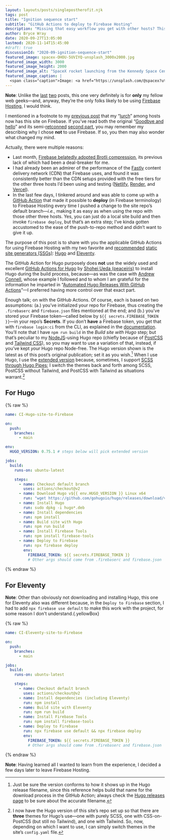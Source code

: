 ```yaml
---
layout: layouts/posts/singlepostherofit.njk
tags: post
title: "Ignition sequence start"
subtitle: "GitHub Actions to deploy to Firebase Hosting"
description: "Missing that easy workflow you get with other hosts? This script is for you."
author: Bryce Wray
date: 2020-09-27T13:05:00
lastmod: 2020-11-14T15:45:00
#draft: true
discussionId: "2020-09-ignition-sequence-start"
featured_image: spacex-OHOU-5UVIYQ-unsplash_3000x2000.jpg
featured_image_width: 3000
featured_image_height: 2000
featured_image_alt: "SpaceX rocket launching from the Kennedy Space Center in Florida"
featured_image_caption: |
  <span class="caption">Image: <a href="https://unsplash.com/@spacex?utm_source=unsplash&amp;utm_medium=referral&amp;utm_content=creditCopyText">SpaceX</a>; <a href="https://unsplash.com/s/photos/launch?utm_source=unsplash&amp;utm_medium=referral&amp;utm_content=creditCopyText">Unsplash</a></span>
---
```


<div class="yellowBox"><p><strong>Note</strong>: Unlike the <a href="/posts/2020/09/normal-persons-guide-static-websites">last</a> <a href="/posts/2020/09/normal-persons-guide-static-website-hosting">two</a> posts, this one very definitely is for <strong>only</strong> my fellow web geeks&mdash;and, anyway, they&rsquo;re the only folks likely to be using <a href="https://firebase.google.com" target="_blank" rel="noopener">Firebase Hosting</a>, I would think.</p></div>

I mentioned in a footnote to my [previous post](/posts/2020/09/normal-persons-guide-static-website-hosting) that my “[lurch](/posts/2020/09/goodbye-hello-part-5)” among hosts now has this site on Firebase. If you’ve read both the original “[Goodbye and hello](/posts/2020/07/goodbye-hello)” and its semi-[retconned](https://www.merriam-webster.com/words-at-play/retcon-history-and-meaning) [second part](/posts/2020/07/goodbye-hello-part-2), you may remember my describing why I chose **not** to use Firebase. If so, you then may also wonder what changed my mind.

Actually, there were multiple reasons:

- Last month, [Firebase belatedly adopted Brotli compression](https://firebase.googleblog.com/2020/08/firebase-hosting-new-features.html), its previous lack of which had been a deal-breaker for me.
- I had already been an admirer of the performance of the [Fastly](https://fastly.com) content delivery network (CDN) that Firebase uses, and found it was consistently better than the CDN setups provided with the free tiers for the other three hosts I’d been using and testing ([Netlify](https://netlify.com), [Render](https://render.com), and [Vercel](https://vercel.com)).
- In the last few days, I tinkered around and was able to come up with a [GitHub Action](https://github.com/features/actions) that made it possible to **deploy** (in Firebase terminology) to Firebase Hosting every time I pushed a change to the site repo’s default branch—*i.e.*, making it as easy as when using the repo with those other three hosts. Yes, you can just do a local site build and then invoke `firebase deploy`, but that’s an extra step; I’ve kinda gotten accustomed to the ease of the push-to-repo method and didn’t want to give it up.

The purpose of this post is to share with you the applicable GitHub Actions for using Firebase Hosting with my two favorite and [recommended](/posts/2020/09/normal-persons-guide-static-websites) [static site generators (SSGs)](https://staticgen.com): [Hugo](https://gohugo.io) and [Eleventy](https://11ty.dev).

The GitHub Action for Hugo purposely does **not** use the widely used and excellent [GitHub Actions for Hugo](https://github.com/peaceiris/actions-hugo) by [Shohei Ueda (peaceiris)](https://github.com/peaceiris) to install Hugo during the build process, because—as was the case with [Andrew Connell](https://andrewconnell.com), whose example I followed and to whom I am grateful for the information he imparted in “[Automated Hugo Releases With GitHub Actions](https://www.andrewconnell.com/blog/automated-hugo-releases-with-github-actions/)”—I preferred having more control over that exact part.

Enough talk; on with the GitHub Actions. Of course, each is based on two assumptions: (a.) you’ve initialized your repo for Firebase, thus creating the `.firebaserc` and `firebase.json` files mentioned at the end; and (b.) you’ve stored your Firebase token—called below by `${{ secrets.FIREBASE_TOKEN }}`—in your repo’s **Secrets**. If you don’t **have** a Firebase token, you get that with `firebase login:ci` from the CLI, as explained in the [documentation](https://firebase.google.com/docs/cli#cli-ci-systems). You’ll note that I have `npm run build` in the *Build site with Hugo* step; but that’s peculiar to my [NodeJS](https://nodejs.org)-using Hugo repo (chiefly because of [PostCSS](https://postcss.org) and [Tailwind CSS](https://tailwindcss.com)), so you may want to use a variation of that, instead, if you’ve kept *your* Hugo repo Node-free. The Hugo version shown is the latest as of this post’s original publication; set it as you wish.[^versionInfo] When I use Hugo, I use the [extended version](https://gohugo.io/troubleshooting/faq/#i-get-tocss--this-feature-is-not-available-in-your-current-hugo-version) because, sometimes, I support [SCSS through Hugo Pipes](https://gohugo.io/hugo-pipes/scss-sass/); I switch the themes back and forth among SCSS, PostCSS without Tailwind, and PostCSS with Tailwind as situations warrant.[^diffThemes]

[^versionInfo]: Just be sure the version conforms to how it shows up in the Hugo release filename, since this reference helps build that name for the download process in the GitHub Action; always check the [Hugo releases page](https://github.com/gohugoio/hugo/releases) to be sure about the accurate filename.

[^diffThemes]: I now have the Hugo version of this site’s repo set up so that there are **three** themes for Hugo’s use—one with purely SCSS, one with CSS-on-PostCSS (but still no Tailwind), and one with Tailwind. So, now, depending on which I want to use, I can simply switch themes in the site’s <code>config.yaml</code> file.

## For Hugo

{% raw %}
```yaml
name: CI-Hugo-site-to-Firebase

on:
  push:
    branches:
      - main

env:
  HUGO_VERSION: 0.75.1 # steps below will pick extended version

jobs:
  build:
    runs-on: ubuntu-latest

    steps:
      - name: Checkout default branch
        uses: actions/checkout@v2
      - name: Download Hugo v${{ env.HUGO_VERSION }} Linux x64
        run: "wget https://github.com/gohugoio/hugo/releases/download/v${{ env.HUGO_VERSION }}/hugo_extended_${{ env.HUGO_VERSION }}_Linux-64bit.deb -O hugo_extended_${{ env.HUGO_VERSION }}_Linux-64bit.deb"
      - name: Install Hugo
        run: sudo dpkg -i hugo*.deb
      - name: Install dependencies
        run: npm install
      - name: Build site with Hugo
        run: npm run build
      - name: Install Firebase Tools
        run: npm install firebase-tools
      - name: Deploy to Firebase
        run: npx firebase deploy
        env:
          FIREBASE_TOKEN: ${{ secrets.FIREBASE_TOKEN }}
          # Other args should come from .firebaserc and firebase.json
```
{% endraw %}

## For Eleventy

**Note**: Other than obviously not downloading and installing Hugo, this one for Eleventy also was different because, in the `Deploy to Firebase` section, I had to add `npx firebase use default` to make this work with the project, for some reason I don't understand.{.yellowBox}

{% raw %}

```yaml
name: CI-Eleventy-site-to-Firebase

on:
  push:
    branches:
      - main

jobs:
  build:
    runs-on: ubuntu-latest

    steps:
      - name: Checkout default branch
        uses: actions/checkout@v2
      - name: Install dependencies (including Eleventy)
        run: npm install
      - name: Build site with Eleventy
        run: npm run build
      - name: Install Firebase Tools
        run: npm install firebase-tools
      - name: Deploy to Firebase
        run: npx firebase use default && npx firebase deploy
        env:
          FIREBASE_TOKEN: ${{ secrets.FIREBASE_TOKEN }}
          # Other args should come from .firebaserc and firebase.json
```

{% endraw %}

<div class="yellowBox">
  <p><strong>Note</strong>: Having learned all I wanted to learn from the experience, I decided a few days later to leave Firebase Hosting.</p>
</div>
